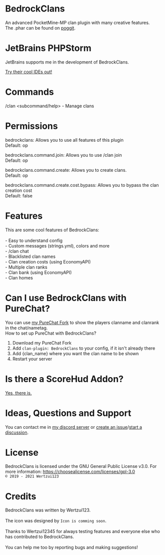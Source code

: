# BedrockClans
An advanced PocketMine-MP clan plugin with many creative features.
<br>The .phar can be found on <a href="https://poggit.pmmp.io/ci/Wertzui123/BedrockClans/BedrockClans/">poggit</a>.

# JetBrains PHPStorm
JetBrains supports me in the development of BedrockClans.

<a href="https://jetbrains.com?from=BedrockClans">Try their cool IDEs out!</a>
# Commands
/clan <subcommand/help> - Manage clans
# Permissions
bedrockclans: Allows you to use all features of this plugin
<br>Default: op

bedrockclans.command.join: Allows you to use /clan join
<br>Default: op

bedrockclans.command.create: Allows you to create clans.
<br>Default: op

bedrockclans.command.create.cost.bypass: Allows you to bypass the clan creation cost
<br>Default: false
# Features
This are some cool features of BedrockClans:
<br>
  <br>- Easy to understand config
  <br>- Custom messages (strings.yml), colors and more
  <br>- /clan chat
  <br>- Blacklisted clan names
  <br>- Clan creation costs (using EconomyAPI)
  <br>- Multiple clan ranks
  <br>- Clan bank (using EconomyAPI)
  <br>- Clan homes

# Can I use BedrockClans with PureChat?
You can use <a href="https://github.com/Wertzui123/PureChat">my PureChat Fork</a> to show the players clanname and clanrank in the chat/nametag.  
How to set up PureChat with BedrockClans?
1. Download my PureChat Fork
2. Add `clan-plugin: BedrockClans` to your config, if it isn't already there
3. Add {clan_name} where you want the clan name to be shown
4. Restart your server

# Is there a ScoreHud Addon?
<a href="https://github.com/Wertzui123/ScoreHud-Addons/blob/master/BedrockClansAddon.php">Yes, there is.</a>

# Ideas, Questions and Support
You can contact me in <a href="https://discord.gg/eGhZGtF">my discord server</a> or <a href="https://github.com/Wertzui123/BedrockClans/issues/new">create an issue</a>/<a href="https://github.com/Wertzui123/BedrockClans/discussions/new">start a discussion</a>.

# License
BedrockClans is licensed under the GNU General Public License v3.0. For more information: https://choosealicense.com/licenses/gpl-3.0
<br><code>© 2019 - 2021 Wertzui123</code>

# Credits
BedrockClans was written by Wertzui123.
<br>
  <br>The icon was designed by <code>Icon is comming soon</code>.
 <br>
 <br>Thanks to Wertzui12345 for always testing features and everyone else who has contributed to BedrockClans.
 <br>
  <br>You can help me too by reporting bugs and making suggestions!
